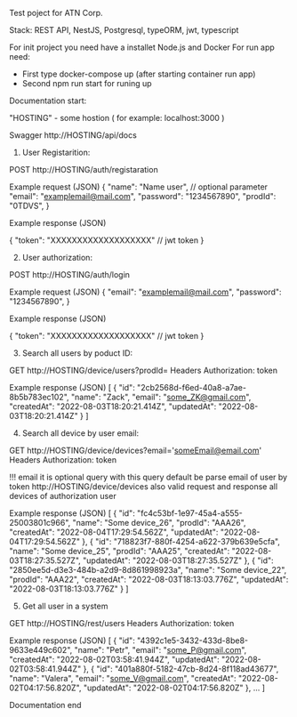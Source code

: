 Test poject for ATN Corp.

Stack: REST API, NestJS, Postgresql, typeORM, jwt, typescript

For init project you need have a installet Node.js and Docker
For run app need:
 - First type docker-compose up (after starting container run app)
 - Second npm run start for runing up

Documentation start: 

"HOSTING" - some hostion ( for example: localhost:3000 )

Swagger http://HOSTING/api/docs

1. User Registarition:

POST http://HOSTING/auth/registaration

Example request (JSON)
{
  "name": "Name user", // optional parameter
  "email": "examplemail@mail.com",
  "password": "1234567890",
  "prodId": "0TDVS",
}

Example response (JSON)

{
    "token": "XXXXXXXXXXXXXXXXXXX" // jwt token
}

2. User authorization:

POST http://HOSTING/auth/login

Example request (JSON)
{
  "email": "examplemail@mail.com",
  "password": "1234567890",
}

Example response (JSON)

{
    "token": "XXXXXXXXXXXXXXXXXXX" // jwt token
}

3. Search all users by poduct ID:

GET http://HOSTING/device/users?prodId=<AAA01>
Headers 
Authorization: token


Example response (JSON)
[
    {
        "id": "2cb2568d-f6ed-40a8-a7ae-8b5b783ec102",
        "name": "Zack",
        "email": "some_ZK@gmail.com",
        "createdAt": "2022-08-03T18:20:21.414Z",
        "updatedAt": "2022-08-03T18:20:21.414Z"
    }
]

4. Search all device by user email:

GET http://HOSTING/device/devices?email='someEmail@email.com'
Headers 
Authorization: token

!!! email it is optional query with this query default be parse email of user by token
http://HOSTING/device/devices also valid request and response all devices of authorization user

Example response (JSON)
[
    {
        "id": "fc4c53bf-1e97-45a4-a555-25003801c966",
        "name": "Some device_26",
        "prodId": "AAA26",
        "createdAt": "2022-08-04T17:29:54.562Z",
        "updatedAt": "2022-08-04T17:29:54.562Z"
    },
    {
        "id": "718823f7-880f-4254-a622-379b639e5cfa",
        "name": "Some device_25",
        "prodId": "AAA25",
        "createdAt": "2022-08-03T18:27:35.527Z",
        "updatedAt": "2022-08-03T18:27:35.527Z"
    },
    {
        "id": "2850ee5d-d3e3-484b-a2d9-8d861998923a",
        "name": "Some device_22",
        "prodId": "AAA22",
        "createdAt": "2022-08-03T18:13:03.776Z",
        "updatedAt": "2022-08-03T18:13:03.776Z"
    }
]

5. Get all user in a system

GET http://HOSTING/rest/users
Headers
Authorization: token

Example response (JSON)
[
    {
        "id": "4392c1e5-3432-433d-8be8-9633e449c602",
        "name": "Petr",
        "email": "some_P@gmail.com",
        "createdAt": "2022-08-02T03:58:41.944Z",
        "updatedAt": "2022-08-02T03:58:41.944Z"
    },
    {
        "id": "401a880f-5182-47cb-8d24-8f118ad43677",
        "name": "Valera",
        "email": "some_V@gmail.com",
        "createdAt": "2022-08-02T04:17:56.820Z",
        "updatedAt": "2022-08-02T04:17:56.820Z"
    },
    ...
]


Documentation end
